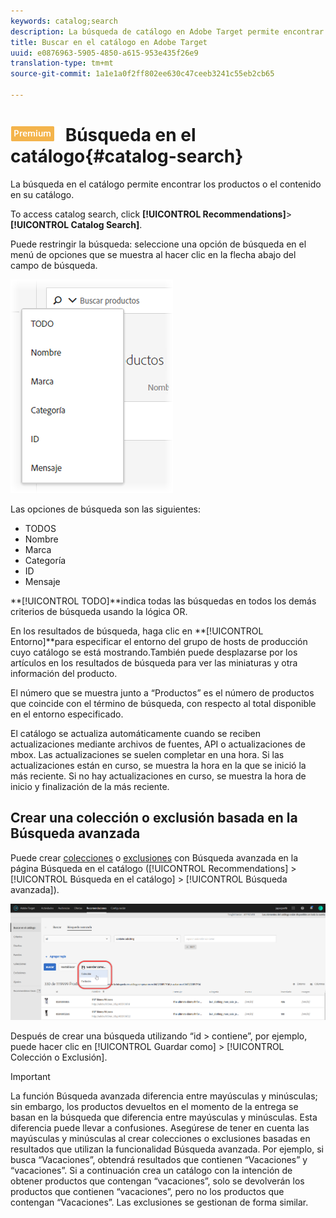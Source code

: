 ```yaml
---
keywords: catalog;search
description: La búsqueda de catálogo en Adobe Target permite encontrar los productos o el contenido en su catálogo.
title: Buscar en el catálogo en Adobe Target
uuid: e0876963-5905-4850-a615-953e435f26e9
translation-type: tm+mt
source-git-commit: 1a1e1a0f2ff802ee630c47ceeb3241c55eb2cb65

---
```



# ![PREMIUM](/help/assets/premium.png) Búsqueda en el catálogo{#catalog-search}

La búsqueda en el catálogo permite encontrar los productos o el contenido en su catálogo.

To access catalog search, click **[!UICONTROL Recommendations]**>**[!UICONTROL  Catalog Search]**.

Puede restringir la búsqueda: seleccione una opción de búsqueda en el menú de opciones que se muestra al hacer clic en la flecha abajo del campo de búsqueda.

![](assets/searchproductsmenu.png)

Las opciones de búsqueda son las siguientes:

* TODOS
* Nombre
* Marca
* Categoría
* ID
* Mensaje

**[!UICONTROL TODO]**indica todas las búsquedas en todos los demás criterios de búsqueda usando la lógica OR.

En los resultados de búsqueda, haga clic en **[!UICONTROL Entorno]**para especificar el entorno del grupo de hosts de producción cuyo catálogo se está mostrando.[](/help/administrating-target/hosts.md)También puede desplazarse por los artículos en los resultados de búsqueda para ver las miniaturas y otra información del producto.

El número que se muestra junto a “Productos” es el número de productos que coincide con el término de búsqueda, con respecto al total disponible en el entorno especificado.

El catálogo se actualiza automáticamente cuando se reciben actualizaciones mediante archivos de fuentes, API o actualizaciones de mbox. Las actualizaciones se suelen completar en una hora. Si las actualizaciones están en curso, se muestra la hora en la que se inició la más reciente. Si no hay actualizaciones en curso, se muestra la hora de inicio y finalización de la más reciente.

## Crear una colección o exclusión basada en la Búsqueda avanzada

Puede crear [colecciones](/help/c-recommendations/c-products/collections.md) o [exclusiones](/help/c-recommendations/c-products/exclusions.md) con Búsqueda avanzada en la página Búsqueda en el catálogo ([!UICONTROL Recommendations] > [!UICONTROL Búsqueda en el catálogo] > [!UICONTROL Búsqueda avanzada]).

![Guardar como cuadro de diálogo](/help/c-recommendations/c-products/assets/save-as.png)

Después de crear una búsqueda utilizando “id > contiene”, por ejemplo, puede hacer clic en [!UICONTROL Guardar como] > [!UICONTROL Colección o Exclusión].

>[!IMPORTANT]
>
>La función Búsqueda avanzada diferencia entre mayúsculas y minúsculas; sin embargo, los productos devueltos en el momento de la entrega se basan en la búsqueda que diferencia entre mayúsculas y minúsculas. Esta diferencia puede llevar a confusiones. Asegúrese de tener en cuenta las mayúsculas y minúsculas al crear colecciones o exclusiones basadas en resultados que utilizan la funcionalidad Búsqueda avanzada. Por ejemplo, si busca “Vacaciones”, obtendrá resultados que contienen “Vacaciones” y “vacaciones”. Si a continuación crea un catálogo con la intención de obtener productos que contengan “vacaciones”, solo se devolverán los productos que contienen “vacaciones”, pero no los productos que contengan “Vacaciones”. Las exclusiones se gestionan de forma similar.
